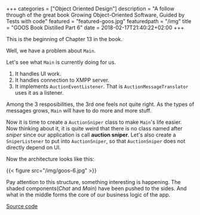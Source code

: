 +++
categories = ["Object Oriented Design"]
description = "A follow through of the great book Growing Object-Oriented Software, Guided by Tests with code"
featured = "featured-goos.jpg"
featuredpath = "/img"
title = "GOOS Book Distilled Part 6"
date = 2018-02-17T21:40:22+02:00
+++

This is the beginning of Chapter 13 in the book.

Well, we have a problem about `Main`.

Let's see what `Main` is currently doing for us. 

1. It handles UI work.
2. It handles connection to XMPP server.
3. It implements `AuctionEventListener`. That is `AuctionMessageTranslator` uses it as a listener.

Among the 3 resposibilities, the 3rd one feels not quite right. As the types of messages grows, `Main` will have to do more and more stuff.

Now it is time to create a `AuctionSniper` class to make `Main`'s life easier. Now thinking about it, it is quite weird that there is no  class named after *sniper* since our application is call **auction sniper**. Let's also create a `SniperListener` to put into `AuctionSniper`, so that `AuctionSniper` does not directly depend on UI.

Now the architecture looks like this:

{{< figure src="/img/goos-6.jpg" >}}

Pay attention to this structure, something interesting is happening. The shaded components(*Chat* and *Main*) have been pushed to the sides. And what in the middle forms the core of our business logic of the app.

[Source code](https://github.com/lvguowei/GOOS/commit/db0e5ced125e13954604f0a67d1e5562ddeb5506)
